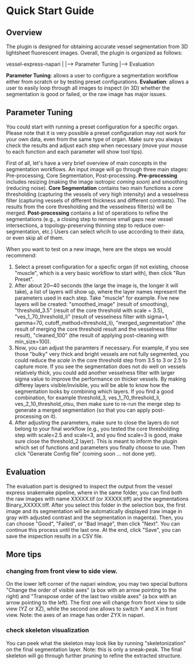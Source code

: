 # Quick Start Guide

## Overview

The plugin is designed for obtaining accurate vessel segmentation from 3D lightsheet fluorescent images. Overall, the plugin is organized as follows:

vessel-express-napari
    |
    |--> Parameter Tuning
    |--> Evaluation 

**Parameter Tuning**: allows a user to configure a segmentation workflow either from scratch or by testing preset configurations. **Evaluation**: allows a user to easily loop through all images to inspect (in 3D) whether the segmentation is good or failed, or the raw image has major issues.


## Parameter Tuning

You could start with running a preset configuration for a specific organ. Please note that it is very possible a preset configuration may not work for your own data, even from the same type of organ. Make sure you always check the results and adjust each step when necessary (move your mouse to each function and each parameter will show tool tips). 

First of all, let's have a very brief overview of main concepts in the segmentation workflows. An input image will go through three main stages: Pre-processing, Core Segmentation, Post-processing. **Pre-processing** includes resizing (making the image isotropic *coming soon*) and smoothing (reducing noise). **Core Segmentation** contains two main functions a core thresholding (capturing the vessels of very high intensity) and a vesselness filter (capturing vessels of different thickness and different contrasts). The results from the core thresholding and the vesselness filter(s) will be merged. **Post-processing** contains a list of operations to refine the segmentations (e.g., a closing step to remove small gaps near vessel intersections, a topology-preserving thinning step to reduce over-segmentation, etc.) Users can select whcih to use according to their data, or even skip all of them.


When you want to test on a new image, here are the steps we would recommend:

1. Select a preset configuration for a specfic organ (if not existing, choose "muscle", which is a very basic workflow to start with), then click "Run Preset".
2. After about 20~40 seconds (the large the image is, the longer it will take), a list of layers will show up, where the layer names represent the parameters used in each step. Take "muscle" for example. Five new layers will be created: "smoothed_image" (result of smoothing), "threshold_3.5" (result of the core threshold with scale = 3.5), "ves_1_70_threshold_li" (result of vesselness filter with sigma=1, gamma=70, cutoff_method=threshold_li), "merged_segmentation" (the result of merging the core threshold result and the vesselness filter result), "cleaned_100" (the result of applying post-cleaning with min_size=100).
3. Now, you can adjust the paramters if necessary. For example, if you see those "bulky" very thick and bright vessels are not fully segmented, you could reduce the *scale* in the core threshold step from 3.5 to 3 or 2.5 to capture more. If you see the segmentation does not do well on vessels relatively thick, you could add another vesselness filter with larger sigma value to improve the performance on thicker vessels. By making differey layers visible/invisible, you will be able to know how the segmentation looks by combining which layers. If you find a good combination, for example threshold_3, ves_1_70_threshold_li, ves_2_10_threshold_otsu, then make sure to re-run the merge step to generate a merged segmentation (so that you can apply post-processing on it). 
4. After adjusting the parameters, make sure to close the layers do not belong to your final workflow (e.g., you tested the core thresholding step with scale=2.5 and scale=3, and you find scale=3 is good, make sure close the threshold_2 layer). This is meant to inform the plugin which set of functions and parameters you finally choose to use. Then click "Generate Config file" (coming soon ... not done yet).


## Evaluation

The evaluation part is designed to inspect the output from the vessel express snakemake pipeline, where in the same folder, you can find both the raw images with name XXXXX.tif (or XXXXX.tiff) and the segmentations Binary_XXXXX.tiff. After you select this folder in the selection box, the first image and its segmentation will be automatically displayed (raw image in gray with adjusted contrast and the segmentation in magenta). Then, you can choose "Good", "Failed", or "Bad Image", then click "Next". You can continue this process until the last one. At the end, click "Save", you can save the inspection results in a CSV file.


## More tips

### changing from front view to side view. 

On the lower left corner of the napari window, you may two special buttons "Change the order of visible axes" (a box with an arrow pointing to the right) and "Transpose order of the last two visible axes" (a box with an arrow pointing to the left). The first one will change from front view to side view (YZ or XZ), while the second one allows to switch Y and X in front view. Note: the axes of an image has order ZYX in napari.

### check skeleton visualization

You can peek what the skeleton may look like by running "skeletonization" on the final segmentation layer. Note: this is only a sneak-peak. The final skeleton will go through further pruning to refine the extracted structure.